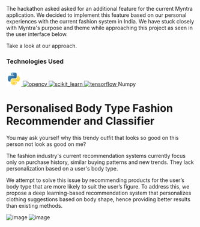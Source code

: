 The hackathon asked asked for an additional feature for the current Myntra application. We decided to implement this feature based on our personal experiences with the current fashion system in India. We have stuck closely with Myntra's purpose and theme while approaching this project as seen in the user interface below. 

Take a look at our approach. 

### Technologies Used
<a href="https://www.python.org" target="_blank" rel="noreferrer"> <img src="https://raw.githubusercontent.com/devicons/devicon/master/icons/python/python-original.svg" alt="python" width="40" height="40"/> </a>
<a href="https://opencv.org/" target="_blank" rel="noreferrer"> <img src="https://www.vectorlogo.zone/logos/opencv/opencv-icon.svg" alt="opencv" width="40" height="40"/> </a> <a href="https://scikit-learn.org/" target="_blank" rel="noreferrer"> <img src="https://upload.wikimedia.org/wikipedia/commons/0/05/Scikit_learn_logo_small.svg" alt="scikit_learn" width="40" height="40"/> </a> <a href="https://www.tensorflow.org" target="_blank" rel="noreferrer"> <img src="https://www.vectorlogo.zone/logos/tensorflow/tensorflow-icon.svg" alt="tensorflow" width="40" height="40"/> </a> Numpy

# Personalised Body Type Fashion Recommender and Classifier 

You may ask yourself why this trendy outfit that looks so good on this person not look as good on me?

The fashion industry's current recommendation systems currently focus only on purchase history, similar buying patterns and new trends. They lack personalization based on a user's body type. 

We attempt to solve this issue by recommending products for the user’s body type that are more likely to suit the user’s figure. To address this, we propose a deep learning-based recommendation system that personalizes clothing suggestions based on body shape, hence providing better results than existing methods.


<img width="1109" height="624" alt="image" src="https://github.com/user-attachments/assets/f8e4fd22-1ef5-4085-82c6-2ca4142c76b6" />
<img width="1110" height="620" alt="image" src="https://github.com/user-attachments/assets/fd3b68ac-95bb-40d0-afc8-b472c09f3435" />


